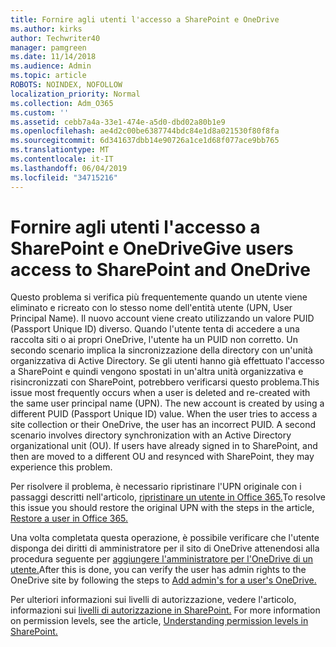 ```yaml
---
title: Fornire agli utenti l'accesso a SharePoint e OneDrive
ms.author: kirks
author: Techwriter40
manager: pamgreen
ms.date: 11/14/2018
ms.audience: Admin
ms.topic: article
ROBOTS: NOINDEX, NOFOLLOW
localization_priority: Normal
ms.collection: Adm_O365
ms.custom: ''
ms.assetid: cebb7a4a-33e1-474e-a5d0-dbd02a80b1e9
ms.openlocfilehash: ae4d2c00be6387744bdc84e1d8a021530f80f8fa
ms.sourcegitcommit: 6d341637dbb14e90726a1ce1d68f077ace9bb765
ms.translationtype: MT
ms.contentlocale: it-IT
ms.lasthandoff: 06/04/2019
ms.locfileid: "34715216"
---
```

# <a name="give-users-access-to-sharepoint-and-onedrive"></a><span data-ttu-id="afaca-102">Fornire agli utenti l'accesso a SharePoint e OneDrive</span><span class="sxs-lookup"><span data-stu-id="afaca-102">Give users access to SharePoint and OneDrive</span></span>

<p><span data-ttu-id="afaca-103"><span style="mso-bidi-font-family: Calibri; mso-bidi-theme-font: minor-latin;">Questo problema si verifica più frequentemente quando un utente viene eliminato e ricreato con lo stesso nome dell'entità utente (UPN, User Principal Name). Il nuovo account viene creato utilizzando un valore PUID (Passport Unique ID) diverso. Quando l'utente tenta di accedere a una raccolta siti o ai propri OneDrive, l'utente ha un PUID non corretto. Un secondo scenario implica la sincronizzazione della directory con un'unità organizzativa di Active Directory. Se gli utenti hanno già effettuato l'accesso a SharePoint e quindi vengono spostati in un'altra unità organizzativa e risincronizzati con SharePoint, potrebbero verificarsi questo problema.</span></span><span class="sxs-lookup"><span data-stu-id="afaca-103"><span style="mso-bidi-font-family: Calibri; mso-bidi-theme-font: minor-latin;">This issue most frequently occurs when a user is deleted and re-created with the same user principal name (UPN). The new account is created by using a different PUID (Passport Unique ID) value. When the user tries to access a site collection or their OneDrive, the user has an incorrect PUID. A second scenario involves directory synchronization with an Active Directory organizational unit (OU). If users have already signed in to SharePoint, and then are moved to a different OU and resynced with SharePoint, they may experience this problem.</span></span></span></p> <p><span data-ttu-id="afaca-104"><span style="mso-bidi-font-family: Calibri; mso-bidi-theme-font: minor-latin;">Per risolvere il problema, è necessario ripristinare l'UPN originale con i passaggi descritti nell'articolo, <a href="https://docs.microsoft.com/en-us/office365/admin/add-users/restore-user?view=o365-worldwide">ripristinare un utente in Office 365.</a></span></span><span class="sxs-lookup"><span data-stu-id="afaca-104"><span style="mso-bidi-font-family: Calibri; mso-bidi-theme-font: minor-latin;">To resolve this issue you should restore the original UPN with the steps in the article, <a href="https://docs.microsoft.com/en-us/office365/admin/add-users/restore-user?view=o365-worldwide">Restore a user in Office 365.</a></span></span></span></p> <p><span data-ttu-id="afaca-105"><span style="mso-bidi-font-family: Calibri; mso-bidi-theme-font: minor-latin;">Una volta completata questa operazione, è possibile verificare che l'utente disponga dei diritti di amministratore per il sito di OneDrive attenendosi alla procedura seguente per <a href="https://docs.microsoft.com/en-us/sharepoint/manage-user-profiles?redirectSourcePath=%252fen-us%252farticle%252fmanage-user-profiles-in-the-sharepoint-admin-center-494bec9c-6654-41f0-920f-f7f937ea9723#add-and-remove-admins-for-a-users-onedrive">aggiungere l'amministratore per l'OneDrive di un utente.</a></span></span><span class="sxs-lookup"><span data-stu-id="afaca-105"><span style="mso-bidi-font-family: Calibri; mso-bidi-theme-font: minor-latin;">After this is done, you can verify the user has admin rights to the OneDrive site by following the steps to <a href="https://docs.microsoft.com/en-us/sharepoint/manage-user-profiles?redirectSourcePath=%252fen-us%252farticle%252fmanage-user-profiles-in-the-sharepoint-admin-center-494bec9c-6654-41f0-920f-f7f937ea9723#add-and-remove-admins-for-a-users-onedrive">Add admin's for a user's OneDrive.</a></span></span></span></p> <p><span data-ttu-id="afaca-106"><span style="mso-bidi-font-family: Calibri; mso-bidi-theme-font: minor-latin;">Per ulteriori informazioni sui livelli di autorizzazione, vedere l'articolo, informazioni sui <a href="https://docs.microsoft.com/en-us/sharepoint/understanding-permission-levels">livelli di autorizzazione in SharePoint.</a>&nbsp;</span></span><span class="sxs-lookup"><span data-stu-id="afaca-106"><span style="mso-bidi-font-family: Calibri; mso-bidi-theme-font: minor-latin;">For more information on permission levels, see the article, <a href="https://docs.microsoft.com/en-us/sharepoint/understanding-permission-levels">Understanding permission levels in SharePoint.</a>&nbsp;</span></span></span></p>
